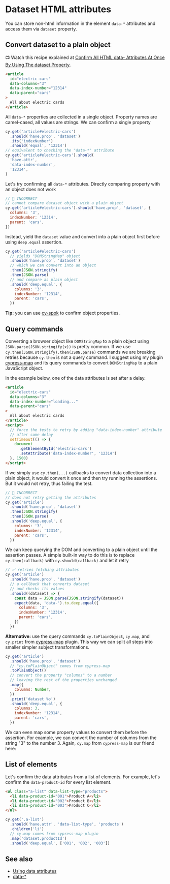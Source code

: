 # Dataset HTML attributes

You can store non-html information in the element `data-*` attributes and access them via `dataset` property.

## Convert dataset to a plain object

📺 Watch this recipe explained at [Confirm All HTML data- Attributes At Once By Using The dataset Property](https://youtu.be/t8BSY2czges).

<!-- fiddle Using data attributes -->

```html
<article
  id="electric-cars"
  data-columns="3"
  data-index-number="12314"
  data-parent="cars"
>
  All about electric cards
</article>
```

All `data-*` properties are collected in a single object. Property names are camel-cased, all values are strings. We can confirm a single property

```js
cy.get('article#electric-cars')
  .should('have.prop', 'dataset')
  .its('indexNumber')
  .should('equal', '12314')
// equivalent to checking the "data-*" attribute
cy.get('article#electric-cars').should(
  'have.attr',
  'data-index-number',
  '12314',
)
```

Let's try confirming all `data-*` attributes. Directly comparing property with an object does not work

```js skip
// 🚨 INCORRECT
// cannot compare dataset object with a plain object
cy.get('article#electric-cars').should('have.prop', 'dataset', {
  columns: '3',
  indexNumber: '12314',
  parent: 'cars',
})
```

Instead, yield the `dataset` value and convert into a plain object first before using `deep.equal` assertion.

```js
cy.get('article#electric-cars')
  // yields "DOMStringMap" object
  .should('have.prop', 'dataset')
  // which we can convert into an object
  .then(JSON.stringify)
  .then(JSON.parse)
  // and compare as plain object
  .should('deep.equal', {
    columns: '3',
    indexNumber: '12314',
    parent: 'cars',
  })
```

**Tip:** you can use [cy-spok](https://github.com/bahmutov/cy-spok) to confirm object properties.

<!-- fiddle-end -->

## Query commands

Converting a browser object like `DOMStringMap` to a plain object using `JSON.parse(JSON.stringify(x))` is pretty common. If we use `cy.then(JSON.stringify).then(JSON.parse)` commands we are breaking retries because `cy.then` is not a query command. I suggest using my plugin [cypress-map](https://github.com/bahmutov/cypress-map) and its query commands to convert `DOMStringMap` to a plain JavaScript object.

<!-- fiddle Convert dataset with retries -->

In the example below, one of the data attributes is set after a delay.

```html
<article
  id="electric-cars"
  data-columns="3"
  data-index-number="loading..."
  data-parent="cars"
>
  All about electric cards
</article>
<script>
  // force the tests to retry by adding "data-index-number" attribute
  // after some delay
  setTimeout(() => {
    document
      .getElementById('electric-cars')
      .setAttribute('data-index-number', '12314')
  }, 1500)
</script>
```

If we simply use `cy.then(...)` callbacks to convert data collection into a plain object, it would convert it once and then try running the assertions. But it would not retry, thus failing the test.

```js skip
// 🚨 INCORRECT
// does not retry getting the attributes
cy.get('article')
  .should('have.prop', 'dataset')
  .then(JSON.stringify)
  .then(JSON.parse)
  .should('deep.equal', {
    columns: '3',
    indexNumber: '12314',
    parent: 'cars',
  })
```

We can keep querying the DOM and converting to a plain object until the assertion passes. A simple built-in way to do this is to replace `cy.then(callback)` with `cy.should(callback)` and let it retry

```js skip
// ✅ retries fetching attributes
cy.get('article')
  .should('have.prop', 'dataset')
  // a callback that converts dataset
  // and checks its values
  .should((dataset) => {
    const data = JSON.parse(JSON.stringify(dataset))
    expect(data, 'data-').to.deep.equal({
      columns: '3',
      indexNumber: '12314',
      parent: 'cars',
    })
  })
```

**Alternative:** use the query commands `cy.toPlainObject`, `cy.map`, and `cy.print` from [cypress-map](https://github.com/bahmutov/cypress-map) plugin. This way we can split all steps into smaller simpler subject transformations.

```js
cy.get('article')
  .should('have.prop', 'dataset')
  // "cy.toPlainObject" comes from cypress-map
  .toPlainObject()
  // convert the property "columns" to a number
  // leaving the rest of the properties unchanged
  .map({
    columns: Number,
  })
  .print('dataset %o')
  .should('deep.equal', {
    columns: 3,
    indexNumber: '12314',
    parent: 'cars',
  })
```

We can even map some property values to convert them before the assertion. For example, we can convert the number of columns from the string "3" to the number 3. Again, `cy.map` from `cypress-map` is our friend here:

<!-- fiddle-end -->

## List of elements

Let's confirm the data attributes from a list of elements. For example, let's confirm the `data-product-id` for every list element.

<!-- fiddle List of elements -->

```html
<ul class="a-list" data-list-type="products">
  <li data-product-id="001">Product A</li>
  <li data-product-id="002">Product B</li>
  <li data-product-id="003">Product C</li>
</ul>
```

```js
cy.get('.a-list')
  .should('have.attr', 'data-list-type', 'products')
  .children('li')
  // cy.map comes from cypress-map plugin
  .map('dataset.productId')
  .should('deep.equal', ['001', '002', '003'])
```

<!-- fiddle-end -->

## See also

- [Using data attributes](https://developer.mozilla.org/en-US/docs/Learn/HTML/Howto/Use_data_attributes)
- [data-\*](https://developer.mozilla.org/en-US/docs/Web/HTML/Global_attributes/data-*)
